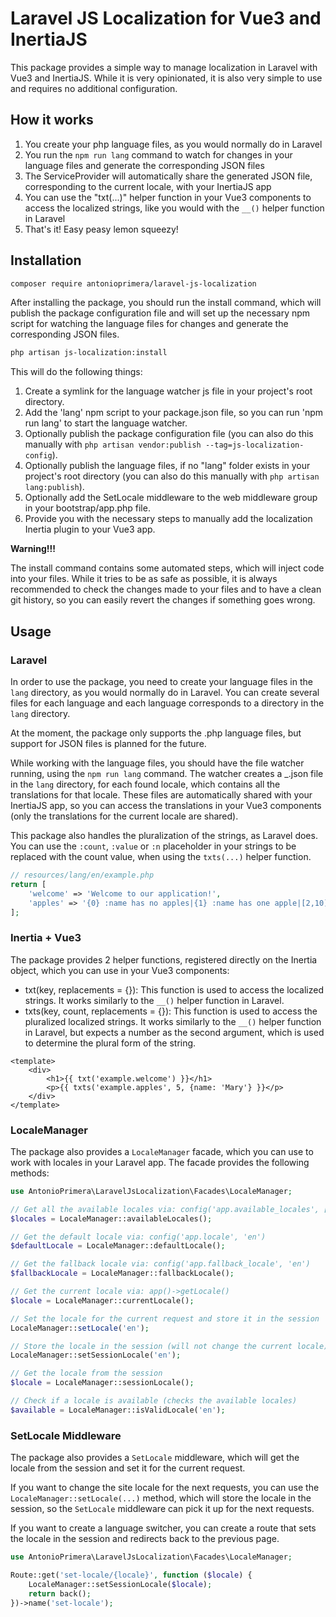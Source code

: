 # Laravel JS Localization for Vue3 and InertiaJS

This package provides a simple way to manage localization in Laravel with Vue3 and InertiaJS.
While it is very opinionated, it is also very simple to use and requires no additional configuration.

## How it works

1. You create your php language files, as you would normally do in Laravel
2. You run the `npm run lang` command to watch for changes in your language files and generate the corresponding JSON files
3. The ServiceProvider will automatically share the generated JSON file, corresponding to the current locale, with your InertiaJS app
4. You can use the "txt(...)" helper function in your Vue3 components to access the localized strings, like you would with the `__()` helper function in Laravel
5. That's it! Easy peasy lemon squeezy!

## Installation

```bash
composer require antonioprimera/laravel-js-localization
```

After installing the package, you should run the install command, which will publish the package configuration file and
will set up the necessary npm script for watching the language files for changes and generate the corresponding JSON files.

```bash
php artisan js-localization:install
```

This will do the following things:

1. Create a symlink for the language watcher js file in your project's root directory.
2. Add the 'lang' npm script to your package.json file, so you can run 'npm run lang' to start the language watcher.
3. Optionally publish the package configuration file (you can also do this manually with `php artisan vendor:publish --tag=js-localization-config`).
4. Optionally publish the language files, if no "lang" folder exists in your project's root directory (you can also do this manually with `php artisan lang:publish`).
5. Optionally add the SetLocale middleware to the web middleware group in your bootstrap/app.php file.
6. Provide you with the necessary steps to manually add the localization Inertia plugin to your Vue3 app.

**Warning!!!**

The install command contains some automated steps, which will inject code into your files. While it tries to be as safe as possible, it is always recommended to check the changes made to your files
and to have a clean git history, so you can easily revert the changes if something goes wrong.

## Usage

### Laravel

In order to use the package, you need to create your language files in the `lang` directory, as you would normally do in Laravel.
You can create several files for each language and each language corresponds to a directory in the `lang` directory.

At the moment, the package only supports the .php language files, but support for JSON files is planned for the future.

While working with the language files, you should have the file watcher running, using the `npm run lang` command. The watcher
creates a _<locale>.json file in the `lang` directory, for each found locale, which contains all the translations for that locale.
These files are automatically shared with your InertiaJS app, so you can access the translations in your Vue3 components
(only the translations for the current locale are shared).

This package also handles the pluralization of the strings, as Laravel does.
You can use the `:count`, `:value` or `:n` placeholder in your strings to be replaced with the count value, when using the `txts(...)` helper function.

```php
// resources/lang/en/example.php
return [
    'welcome' => 'Welcome to our application!',
    'apples' => '{0} :name has no apples|{1} :name has one apple|[2,10] :name has :count apples|[11,*] :name has too many apples!',
];
```

### Inertia + Vue3

The package provides 2 helper functions, registered directly on the Inertia object, which you can use in your Vue3 components:
- txt(key, replacements = {}): This function is used to access the localized strings. It works similarly to the `__()` helper function in Laravel.
- txts(key, count, replacements = {}): This function is used to access the pluralized localized strings. It works similarly to the `__()` helper function in Laravel,
but expects a number as the second argument, which is used to determine the plural form of the string.

```vue
<template>
    <div>
        <h1>{{ txt('example.welcome') }}</h1>
        <p>{{ txts('example.apples', 5, {name: 'Mary'} }}</p>
    </div>
</template>
```

### LocaleManager

The package also provides a `LocaleManager` facade, which you can use to work with locales in your Laravel app. The facade provides the following methods:

```php
use AntonioPrimera\LaravelJsLocalization\Facades\LocaleManager;

// Get all the available locales via: config('app.available_locales', ['en'])
$locales = LocaleManager::availableLocales();

// Get the default locale via: config('app.locale', 'en')
$defaultLocale = LocaleManager::defaultLocale();

// Get the fallback locale via: config('app.fallback_locale', 'en')
$fallbackLocale = LocaleManager::fallbackLocale();

// Get the current locale via: app()->getLocale()
$locale = LocaleManager::currentLocale();

// Set the locale for the current request and store it in the session
LocaleManager::setLocale('en');

// Store the locale in the session (will not change the current locale)
LocaleManager::setSessionLocale('en');

// Get the locale from the session
$locale = LocaleManager::sessionLocale();

// Check if a locale is available (checks the available locales)
$available = LocaleManager::isValidLocale('en');
```


### SetLocale Middleware

The package also provides a `SetLocale` middleware, which will get the locale from the session and set it for the current request.

If you want to change the site locale for the next requests, you can use the `LocaleManager::setLocale(...)` method, which will store the locale in the session,
so the `SetLocale` middleware can pick it up for the next requests.

If you want to create a language switcher, you can create a route that sets the locale in the session and redirects back to the previous page.

```php
use AntonioPrimera\LaravelJsLocalization\Facades\LocaleManager;

Route::get('set-locale/{locale}', function ($locale) {
    LocaleManager::setSessionLocale($locale);
    return back();
})->name('set-locale');
```